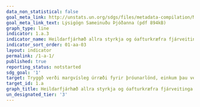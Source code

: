 ```yaml
---
data_non_statistical: false
goal_meta_link: http://unstats.un.org/sdgs/files/metadata-compilation/Metadata-Goal-1.pdf
goal_meta_link_text: Lýsigögn Sameinuðu Þjóðanna (pdf 894kB)
graph_type: line
indicator: 1.a.3
indicator_name: Heildarfjárhæð allra styrkja og óafturkræfra fjárveitinga sem veitt er beint til áætlana um að draga úr fátækt, sem hlutfall af vergri landsframleiðslu.
indicator_sort_order: 01-aa-03
layout: indicator
permalink: /1-a-1/
published: true
reporting_status: notstarted
sdg_goal: '1'
target: Tryggð verði margvísleg úrræði fyrir þróunarlönd, einkum þau verst settu, þar á meðal með aukinni þróunarsamvinnu, til að þeim standi til boða fullnægjandi og áreiðanleg aðstoð og hrint verði í framkvæmd áætlunum sem miða að því að útrýma fátækt í allri sinni mynd.
target_id: 1.a
graph_title: Heildarfjárhæð allra styrkja og óafturkræfra fjárveitinga sem veitt er beint til áætlana um að draga úr fátækt, sem hlutfall af vergri landsframleiðslu.
un_designated_tier: '3'
---
```

